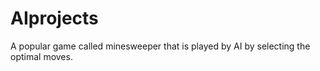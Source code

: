 # AIprojects
A popular game called minesweeper that is played by AI by selecting the optimal moves.

